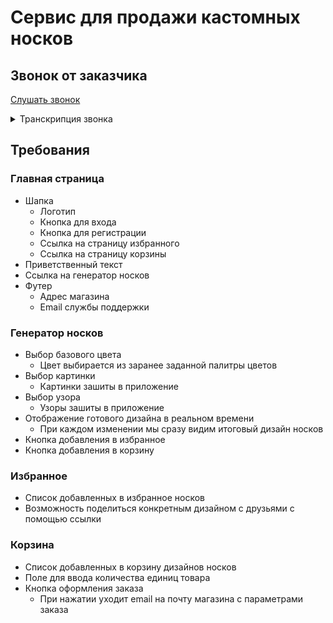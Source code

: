 # Сервис для продажи кастомных носков

## Звонок от заказчика

[Слушать звонок](https://drive.google.com/file/d/1J2lDZvt2Z9AgPm-aDpvVTmHzvXXD62KZ/view?usp=sharing)

<details>
<summary>Транскрипция звонка</summary>
<p>
Привет, с вами Маркус! У меня есть фабрика по пошиву носков. Сейчас мы 
планируем реорганизацию бизнеса с упором на индивидуальный дизайн. Мне 
сказали, что вы отличные специалисты и вам не составит труда создать 
для нас интернет-магазин.

Идея в том, что пользователь не покупает готовые носки, а создаёт носки сам. 
Мы даём ему три настраиваемых параметра: цвет, картинка и узор. Выбрав все 
три он получает на выходе уникальный носок, который может положить в корзину 
и купить.

Ну как вам идея? Вместе мы взорвём носочный бизнес! Пока!
</p>
</details>

## Требования

### Главная страница

* Шапка
  * Логотип
  * Кнопка для входа
  * Кнопка для регистрации
  * Ссылка на страницу избранного
  * Ссылка на страницу корзины
* Приветственный текст
* Ссылка на генератор носков
* Футер
  * Адрес магазина
  * Email службы поддержки

### Генератор носков

* Выбор базового цвета
  * Цвет выбирается из заранее заданной палитры цветов
* Выбор картинки
  * Картинки зашиты в приложение
* Выбор узора
  * Узоры зашиты в приложение
* Отображение готового дизайна в реальном времени
  * При каждом изменении мы сразу видим итоговый дизайн носков
* Кнопка добавления в избранное
* Кнопка добавления в корзину

### Избранное
* Список добавленных в избранное носков
* Возможность поделиться конкретным дизайном с друзьями с помощью ссылки

### Корзина

* Список добавленных в корзину дизайнов носков
* Поле для ввода количества единиц товара
* Кнопка оформления заказа
  * При нажатии уходит email на почту магазина с параметрами заказа

